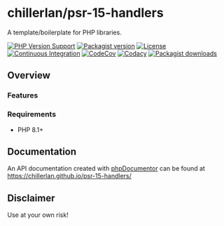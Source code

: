 # chillerlan/psr-15-handlers

A template/boilerplate for PHP libraries.

[![PHP Version Support][php-badge]][php]
[![Packagist version][packagist-badge]][packagist]
[![License][license-badge]][license]
[![Continuous Integration][gh-action-badge]][gh-action]
[![CodeCov][coverage-badge]][coverage]
[![Codacy][codacy-badge]][codacy]
[![Packagist downloads][downloads-badge]][downloads]

[php-badge]: https://img.shields.io/packagist/php-v/chillerlan/psr-15-handlers?logo=php&color=8892BF&logoColor=fff
[php]: https://www.php.net/supported-versions.php
[packagist-badge]: https://img.shields.io/packagist/v/chillerlan/psr-15-handlers.svg?logo=packagist&logoColor=fff
[packagist]: https://packagist.org/packages/chillerlan/psr-15-handlers
[license-badge]: https://img.shields.io/github/license/chillerlan/psr-15-handlers
[license]: https://github.com/chillerlan/psr-15-handlers/blob/main/LICENSE
[gh-action-badge]: https://img.shields.io/github/actions/workflow/status/chillerlan/psr-15-handlers/ci.yml?branch=main&logo=github&logoColor=fff
[gh-action]: https://github.com/chillerlan/psr-15-handlers/actions/workflows/ci.yml?query=branch%3Amain
[coverage-badge]: https://img.shields.io/codecov/c/github/chillerlan/psr-15-handlers.svg?logo=codecov&logoColor=fff
[coverage]: https://codecov.io/github/chillerlan/psr-15-handlers
[codacy-badge]: https://img.shields.io/codacy/grade/[...]]?logo=codacy&logoColor=fff
[codacy]: https://app.codacy.com/gh/chillerlan/psr-15-handlers/dashboard
[downloads-badge]: https://img.shields.io/packagist/dt/chillerlan/psr-15-handlers.svg?logo=packagist&logoColor=fff
[downloads]: https://packagist.org/packages/chillerlan/psr-15-handlers/stats

## Overview

### Features


### Requirements

- PHP 8.1+


## Documentation

An API documentation created with [phpDocumentor](https://www.phpdoc.org/) can be found at https://chillerlan.github.io/psr-15-handlers/


## Disclaimer

Use at your own risk!

